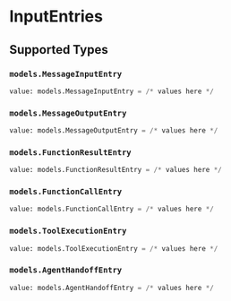 # InputEntries


## Supported Types

### `models.MessageInputEntry`

```python
value: models.MessageInputEntry = /* values here */
```

### `models.MessageOutputEntry`

```python
value: models.MessageOutputEntry = /* values here */
```

### `models.FunctionResultEntry`

```python
value: models.FunctionResultEntry = /* values here */
```

### `models.FunctionCallEntry`

```python
value: models.FunctionCallEntry = /* values here */
```

### `models.ToolExecutionEntry`

```python
value: models.ToolExecutionEntry = /* values here */
```

### `models.AgentHandoffEntry`

```python
value: models.AgentHandoffEntry = /* values here */
```


